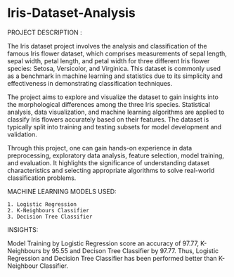 # Iris-Dataset-Analysis

PROJECT DESCRIPTION :

The Iris dataset project involves the analysis and classification of the famous Iris flower dataset, which comprises measurements of sepal length, sepal width, petal length, and petal width for three different Iris flower species: Setosa, Versicolor, and Virginica. This dataset is commonly used as a benchmark in machine learning and statistics due to its simplicity and effectiveness in demonstrating classification techniques.

The project aims to explore and visualize the dataset to gain insights into the morphological differences among the three Iris species. Statistical analysis, data visualization, and machine learning algorithms are applied to classify Iris flowers accurately based on their features. The dataset is typically split into training and testing subsets for model development and validation.

Through this project, one can gain hands-on experience in data preprocessing, exploratory data analysis, feature selection, model training, and evaluation. It highlights the significance of understanding dataset characteristics and selecting appropriate algorithms to solve real-world classification problems.


MACHINE LEARNING MODELS USED:

    1. Logistic Regression
    2. K-Neighbours Classifier
    3. Decision Tree Classifier

INSIGHTS:

Model Training by Logistic Regression score an accuracy of 97.77, K-Neighbours by 95.55 and Decison Tree Classifier by 97.77.
Thus, Logistic Regression and Decision Tree Classifier has been performed better than K-Neighbour Classifier.

